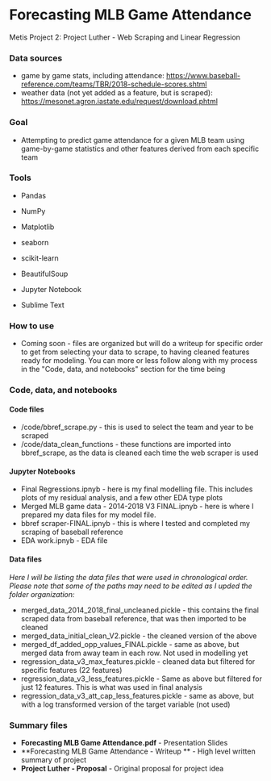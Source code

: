 # Forecasting MLB Game Attendance
Metis Project 2: Project Luther - Web Scraping and Linear Regression



### Data sources

- game by game stats, including attendance: https://www.baseball-reference.com/teams/TBR/2018-schedule-scores.shtml
- weather data (not yet added as a feature, but is scraped): https://mesonet.agron.iastate.edu/request/download.phtml



### Goal

- Attempting to predict game attendance for a given MLB team using game-by-game statistics and other features derived from each specific team



### Tools

- Pandas

- NumPy

- Matplotlib

- seaborn

- scikit-learn

- BeautifulSoup

- Jupyter Notebook

- Sublime Text

  

### How to use

- Coming soon - files are organized but will do a writeup for specific order to get from selecting your data to scrape, to having cleaned features ready for modeling. You can more or less follow along with my process in the "Code, data, and notebooks" section for the time being



### Code, data, and notebooks

#### Code files

- /code/bbref_scrape.py - this is used to select the team and year to be scraped
- /code/data_clean_functions - these functions are imported into bbref_scrape, as the data is cleaned each time the web scraper is used

#### Jupyter Notebooks

- Final Regressions.ipnyb - here is my final modelling file. This includes plots of my residual analysis, and a few other EDA type plots
- Merged MLB game data - 2014-2018 V3 FINAL.ipnyb - here is where I prepared my data files for my model file.
- bbref scraper-FINAL.ipnyb - this is where I tested and completed my scraping of baseball reference 
- EDA work.ipnyb - EDA file

#### Data files

*Here I will be listing the data files that were used in chronological order. Please note that some of the paths may need to be edited as I upded the folder organization:*

- merged_data_2014_2018_final_uncleaned.pickle - this contains the final scraped data from baseball reference, that was then imported to be cleaned
- merged_data_initial_clean_V2.pickle - the cleaned version of the above
- merged_df_added_opp_values_FINAL.pickle - same as above, but merged data from away team in each row. Not used in modelling yet
- regression_data_v3_max_features.pickle - cleaned data but filtered for specific features (22 features)
- regression_data_v3_less_features.pickle - Same as above but filtered for just 12 features. This is what was used in final analysis
- regression_data_v3_att_cap_less_features.pickle - same as above, but with a log transformed version of the target variable (not used)



### Summary files

- **Forecasting MLB Game Attendance.pdf** - Presentation Slides
- **Forecasting MLB Game Attendance - Writeup ** - High level written summary of project
- **Project Luther - Proposal** - Original proposal for project idea